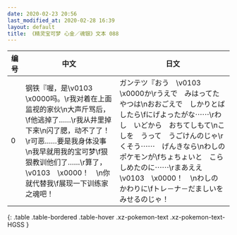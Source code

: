 ```yaml
---
date: 2020-02-23 20:56
last_modified_at: 2020-02-28 16:39
layout: default
title: 《精灵宝可梦 心金／魂银》文本 088
---
```

| 编号 | 中文 | 日文 |
| ---- | ---- | ---- |
| 0 | 钢铁『喔，是\v0103　\x0000吗。\r我对着在上面监视的家伙\n大声斤骂后，\f他逃掉了……\r我从井里掉下来\n闪了腮，动不了了！\r可恶……要是我身体没事\n我早就用我的宝可梦\f狠狠教训他们了……\r算了，\v0103　\x0000！　\n你就代替我\f展现一下训练家之魂吧！ | ガンテツ『おう　\v0103　\x0000か\rうえで　みはってた　やつは\nおおごえで　しかりとばしたら\fにげよったがな⋯⋯\rわし　いどから　おちてしもて\nこしを　うって　うごけんのじゃ\rくそう⋯⋯　げんきなら\nわしの　ポケモンが\fちょちょいと　こらしめたのに⋯⋯\rまあええ　\v0103　\x0000！　\nわしの　かわりに\fトレ－ナ－だましいを　みせるのじゃ！ |
{: .table .table-bordered .table-hover .xz-pokemon-text .xz-pokemon-text-HGSS }